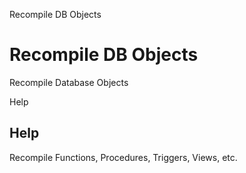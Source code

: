 
Recompile DB Objects
# Recompile DB Objects


Recompile Database Objects

Help
## Help

Recompile Functions, Procedures, Triggers, Views, etc.
